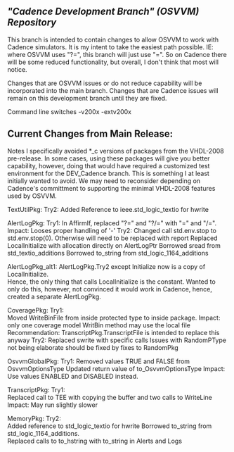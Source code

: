 *"Cadence Development Branch" (OSVVM) Repository*
------
This branch is intended to contain changes to allow OSVVM to work with Cadence simulators.  It is my intent to take the easiest path possible.  IE: where OSVVM uses "?=", this branch will just use "=".  So on Cadence there will be some reduced functionality, but overall, I don't think that most will notice.  

Changes that are OSVVM issues or do not reduce capability will be incorporated into the main branch.  Changes that are Cadence issues will remain on this development branch until they are fixed.


Command line switches
-v200x -extv200x

Current Changes from Main Release:
----------------------------------
Notes 
  I specifically avoided *_c versions of packages from the 
  VHDL-2008 pre-release.  In some cases, using these packages
  will give you better capability, however, doing that would 
  have required a customized test environment for the DEV_Cadence
  branch.  This is something I at least initially wanted to avoid.
  We may need to reconsider depending on Cadence's committment to 
  supporting the minimal VHDL-2008 features used by OSVVM.
  
TextUtilPkg:
  Try2:  Added Reference to ieee.std_logic_textio for hwrite
  
AlertLogPkg:
  Try1: 
    In AffirmIf, replaced "?=" and "?/=" with "=" and "/=".  
    Impact:  Looses proper handling of '-'
  Try2: 
    Changed call std.env.stop to std.env.stop(0).  Otherwise will need to be replaced with report
    Replaced LocalInitialize with allocation directly on AlertLogPtr
    Borrowed sread from std_textio_additions
    Borrowed to_string from std_logic_1164_additions
    
AlertLogPkg_alt1:
  AlertLogPkg.Try2 except
    Initialize now is a copy of LocalInitialize.  
    Hence, the only thing that calls LocalInitialize is the constant.
    Wanted to only do this, however, not convinced it would work in Cadence, hence, 
    created a separate AlertLogPkg.
  
CoveragePkg:
  Try1:  
    Moved WriteBinFile from inside protected type to inside package.
    Impact:  only one coverage model WritBin method may use the local file
    Recommendation:  TranscriptPkg.TranscriptFile is intended to replace this anyway
  Try2: 
    Replaced swrite with specific calls
    Issues with RandomPType not being elaborate should be fixed by fixes to RandomPkg
  
OsvvmGlobalPkg:
  Try1: 
    Removed values TRUE and FALSE from OsvvmOptionsType
    Updated return value of to_OsvvmOptionsType
    Impact:  Use values ENABLED and DISABLED instead.
  
TranscriptPkg:
  Try1:  
    Replaced call to TEE with copying the buffer and two calls to WriteLine
    Impact:  May run slightly slower

MemoryPkg:
  Try2:  
    Added reference to std_logic_textio for hwrite
    Borrowed to_string from std_logic_1164_additions.  
    Replaced calls to to_hstring with to_string in Alerts and Logs
    
